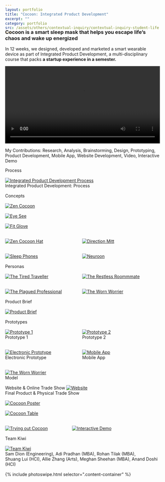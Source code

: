 ```yaml
---
layout: portfolio
title: "Cocoon: Integrated Product Development"
excerpt: ""
category: portfolio
src: /assets/others/contextual-inquiry/contextual-inquiry-student-life.png
---
```



<h3 class="lead" style="margin-top: -2.1rem;">
    <strong>Cocoon is a smart sleep mask that helps you escape life’s chaos and wake up energized
    </strong>
</h3>

In 12 weeks, we designed, developed and marketed a smart wearable device as part of Integrated Product Development, a multi-disciplinary course that packs **a startup experience in a semester.**

<div class='row'>
    <video src="/assets/others/cocoon/interactive-demo.mp4" autoplay loop
    style='width: 100%;'></video>
</div>


<!-- <figure itemprop="associatedMedia" itemscope itemtype="http://schema.org/ImageObject" class="item">
   <a href="/assets/others/cocoon/cocoon-posters.jpg" itemprop="contentUrl" data-size="2540x2160" class="no-decoration" target="_blank">
       <img src="/assets/others/cocoon/cocoon-posters-thumbnail.jpg" itemprop="thumbnail" alt="Cocoon Poster" />
   </a>
</figure> -->

<p class="text-muted">
    My Contributions: Research, Analysis, Brainstorming, Design, Prototyping, Product Development, Mobile App, Website Development, Video, Interactive Demo
</p>

<div class="bar"></div>
<label>Process</label>

<figure itemprop="associatedMedia" itemscope itemtype="http://schema.org/ImageObject" class="item">
   <a href="/assets/others/cocoon/process.png" itemprop="contentUrl" data-size="3600x2097" class="no-decoration" target="_blank">
       <img src="/assets/others/cocoon/process-thumbnail.png" itemprop="thumbnail" alt="Integrated Product Development Process" />
   </a>
   <figcaption>Integrated Product Development: Process</figcaption>
</figure>

<div class="bar"></div>
<label>Concepts</label>

<figure itemprop="associatedMedia" itemscope itemtype="http://schema.org/ImageObject" class="item">
   <a href="/assets/others/cocoon/concepts/cocoon.jpg" itemprop="contentUrl" data-size="3000x1687" class="no-decoration" target="_blank">
       <img src="/assets/others/cocoon/concepts/thumbnails/cocoon.jpg" itemprop="thumbnail" alt="Zen Cocoon" />
   </a>
</figure>

<figure itemprop="associatedMedia" itemscope itemtype="http://schema.org/ImageObject" class="item">
   <a href="/assets/others/cocoon/concepts/eye-see.jpg" itemprop="contentUrl" data-size="3000x1687" class="no-decoration" target="_blank">
       <img src="/assets/others/cocoon/concepts/thumbnails/eye-see.jpg" itemprop="thumbnail" alt="Eye See" />
   </a>
</figure>

<figure itemprop="associatedMedia" itemscope itemtype="http://schema.org/ImageObject" class="item">
   <a href="/assets/others/cocoon/concepts/fit-mitt.jpg" itemprop="contentUrl" data-size="3000x1687" class="no-decoration" target="_blank">
       <img src="/assets/others/cocoon/concepts/thumbnails/fit-mitt.jpg" itemprop="thumbnail" alt="Fit Glove" />
   </a>
</figure>        
<div class='row'>
    <div style='display: inline-block; width: 49%'>
        <figure itemprop="associatedMedia" itemscope itemtype="http://schema.org/ImageObject" class="item">
           <a href="/assets/others/cocoon/concepts/cocoon-hat.jpg" itemprop="contentUrl" data-size="3000x1687" class="no-decoration" target="_blank">
               <img src="/assets/others/cocoon/concepts/thumbnails/cocoon-hat.jpg" itemprop="thumbnail" alt="Zen Cocoon Hat" />
           </a>
        </figure>        
    </div>
    <div style='display: inline-block; width: 49%'>
        <figure itemprop="associatedMedia" itemscope itemtype="http://schema.org/ImageObject" class="item">
           <a href="/assets/others/cocoon/concepts/direction-mitt.jpg" itemprop="contentUrl" data-size="3000x1687" class="no-decoration" target="_blank">
               <img src="/assets/others/cocoon/concepts/thumbnails/direction-mitt.jpg" itemprop="thumbnail" alt="Direction Mitt" />
           </a>
        </figure>        
    </div>
</div>
<div class='row'>
    <div style='display: inline-block; width: 49%'>
        <figure itemprop="associatedMedia" itemscope itemtype="http://schema.org/ImageObject" class="item">
           <a href="/assets/others/cocoon/concepts/sleep-phones.jpg" itemprop="contentUrl" data-size="3000x1687" class="no-decoration" target="_blank">
               <img src="/assets/others/cocoon/concepts/thumbnails/sleep-phones.jpg" itemprop="thumbnail" alt="Sleep Phones" />
           </a>
        </figure>        
    </div>
    <div style='display: inline-block; width: 49%'>
        <figure itemprop="associatedMedia" itemscope itemtype="http://schema.org/ImageObject" class="item">
           <a href="/assets/others/cocoon/concepts/neuroon.jpg" itemprop="contentUrl" data-size="3000x1687" class="no-decoration" target="_blank">
               <img src="/assets/others/cocoon/concepts/thumbnails/neuroon.jpg" itemprop="thumbnail" alt="Neuroon" />
           </a>
        </figure>        
    </div>
</div>


<div class="bar"></div>
<label>Personas</label>

<div class='row'>
    <div style='display: inline-block; width: 49%'>
        <figure itemprop="associatedMedia" itemscope itemtype="http://schema.org/ImageObject" class="item">
           <a href="/assets/others/cocoon/personas/1-tired-traveller.jpg" itemprop="contentUrl" data-size="3000x1687" class="no-decoration" target="_blank">
               <img src="/assets/others/cocoon/personas/thumbnails/1-tired-traveller.jpg" itemprop="thumbnail" alt="The Tired Traveller" />
           </a>
        </figure>
    </div>
    <div style='display: inline-block; width: 49%'>
        <figure itemprop="associatedMedia" itemscope itemtype="http://schema.org/ImageObject" class="item">
           <a href="/assets/others/cocoon/personas/2-restless-roommate.jpg" itemprop="contentUrl" data-size="3000x1687" class="no-decoration" target="_blank">
               <img src="/assets/others/cocoon/personas/thumbnails/2-restless-roommate.jpg" itemprop="thumbnail" alt="The Restless Roommmate" />
           </a>
        </figure>
    </div>
</div>

<div class='row'>
    <div style='display: inline-block; width: 49%'>
        <figure itemprop="associatedMedia" itemscope itemtype="http://schema.org/ImageObject" class="item">
           <a href="/assets/others/cocoon/personas/3-plagued-professional.jpg" itemprop="contentUrl" data-size="3000x1687" class="no-decoration" target="_blank">
               <img src="/assets/others/cocoon/personas/thumbnails/3-plagued-professional.jpg" itemprop="thumbnail" alt="The Plagued Professional" />
           </a>
        </figure>
    </div>
    <div style='display: inline-block; width: 49%'>
        <figure itemprop="associatedMedia" itemscope itemtype="http://schema.org/ImageObject" class="item">
           <a href="/assets/others/cocoon/personas/4-worn-worrier.jpg" itemprop="contentUrl" data-size="3000x1687" class="no-decoration" target="_blank">
               <img src="/assets/others/cocoon/personas/thumbnails/4-worn-worrier.jpg" itemprop="thumbnail" alt="The Worn Worrier" />
           </a>
        </figure>
    </div>
</div>

<div class="bar"></div>
<label>Product Brief</label>

<figure itemprop="associatedMedia" itemscope itemtype="http://schema.org/ImageObject" class="item">
   <a href="/assets/others/cocoon/product-brief.jpg" itemprop="contentUrl" data-size="3000x1687" class="no-decoration" target="_blank">
       <img src="/assets/others/cocoon/product-brief-thumbnail.jpg" itemprop="thumbnail" alt="Product Brief" />
   </a>
</figure>

<div class="bar"></div>
<label>Prototypes</label>

<div class='row'>
    <div style='display: inline-block; width: 49%'>
        <figure itemprop="associatedMedia" itemscope itemtype="http://schema.org/ImageObject" class="item">
           <a href="/assets/others/cocoon/prototypes/prototype-1.jpg" itemprop="contentUrl" data-size="3000x1687" class="no-decoration" target="_blank">
               <img src="/assets/others/cocoon/prototypes/thumbnails/prototype-1.jpg" itemprop="thumbnail" alt="Prototype 1" />
           </a>
           <figcaption>Prototype 1</figcaption>
        </figure>
    </div>
    <div style='display: inline-block; width: 49%'>
        <figure itemprop="associatedMedia" itemscope itemtype="http://schema.org/ImageObject" class="item">
           <a href="/assets/others/cocoon/prototypes/prototype-2.jpg" itemprop="contentUrl" data-size="3000x1687" class="no-decoration" target="_blank">
               <img src="/assets/others/cocoon/prototypes/thumbnails/prototype-2.jpg" itemprop="thumbnail" alt="Prototype 2" />
           </a>
           <figcaption>Prototype 2</figcaption>
        </figure>
    </div>
</div>

<div class='row'>
    <div style='display: inline-block; width: 49%'>
        <figure itemprop="associatedMedia" itemscope itemtype="http://schema.org/ImageObject" class="item">
           <a href="/assets/others/cocoon/prototypes/electronic-prototype.jpg" itemprop="contentUrl" data-size="3000x1687" class="no-decoration" target="_blank">
               <img src="/assets/others/cocoon/prototypes/thumbnails/electronic-prototype.jpg" itemprop="thumbnail" alt="Electronic Prototype" />
           </a>
           <figcaption>Electronic Prototype</figcaption>
        </figure>
    </div>
    <div style='display: inline-block; width: 49%'>
        <figure itemprop="associatedMedia" itemscope itemtype="http://schema.org/ImageObject" class="item">
           <a href="/assets/others/cocoon/prototypes/mobile-app.jpg" itemprop="contentUrl" data-size="3000x1687" class="no-decoration" target="_blank">
               <img src="/assets/others/cocoon/prototypes/thumbnails/mobile-app.jpg" itemprop="thumbnail" alt="Mobile App" />
           </a>
           <figcaption>Mobile App</figcaption>
        </figure>
    </div>
</div>

<figure itemprop="associatedMedia" itemscope itemtype="http://schema.org/ImageObject" class="item">
   <a href="/assets/others/cocoon/prototypes/model.jpg" itemprop="contentUrl" data-size="3000x1687" class="no-decoration" target="_blank">
       <img src="/assets/others/cocoon/prototypes/thumbnails/model.jpg" itemprop="thumbnail" alt="The Worn Worrier" />
   </a>
   <figcaption>Model</figcaption>
</figure>


<div class="bar"></div>
<label>Website &amp; Online Trade Show</label>

<a href="http://ipd.barclayconsulting.com/teams/2017/kiwi/" class="no-decoration" target="_blank">
   <img src="/assets/others/cocoon/website.png" itemprop="thumbnail" alt="Website" />
</a>

<div class="bar"></div>
<label>Final Product &amp; Physical Trade Show</label>

<figure itemprop="associatedMedia" itemscope itemtype="http://schema.org/ImageObject" class="item">
   <a href="/assets/others/cocoon/cocoon-posters.jpg" itemprop="contentUrl" data-size="2540x2160" class="no-decoration" target="_blank">
       <img src="/assets/others/cocoon/cocoon-posters-thumbnail.jpg" itemprop="thumbnail" alt="Cocoon Poster" />
   </a>
</figure>

<figure itemprop="associatedMedia" itemscope itemtype="http://schema.org/ImageObject" class="item">
   <a href="/assets/others/cocoon/trade-show/trade-show-1.jpg" itemprop="contentUrl" data-size="3264x2448" class="no-decoration" target="_blank">
       <img src="/assets/others/cocoon/trade-show/thumbnails/trade-show-1.jpg" itemprop="thumbnail" alt="Cocoon Table" />
   </a>
</figure>

<div class='row'>
    <div style='display: inline-block; width: 42.5%'>
        <figure itemprop="associatedMedia" itemscope itemtype="http://schema.org/ImageObject" class="item">
           <a href="/assets/others/cocoon/trade-show/trade-show-2.jpg" itemprop="contentUrl" data-size="3000x2735" class="no-decoration" target="_blank">
               <img src="/assets/others/cocoon/trade-show/thumbnails/trade-show-2.jpg" itemprop="thumbnail" alt="Trying out Cocoon" />
           </a>
        </figure>
    </div>
    <div style='display: inline-block; width: 56.5%'>
        <figure itemprop="associatedMedia" itemscope itemtype="http://schema.org/ImageObject" class="item">
           <a href="/assets/others/cocoon/trade-show/trade-show-3.jpg" itemprop="contentUrl" data-size="3000x2056" class="no-decoration" target="_blank">
               <img src="/assets/others/cocoon/trade-show/thumbnails/trade-show-3.jpg" itemprop="thumbnail" alt="Interactive Demo" />
           </a>
        </figure>
    </div>
</div>

<div class="bar"></div>
<label>Team Kiwi</label>

<figure itemprop="associatedMedia" itemscope itemtype="http://schema.org/ImageObject" class="item">
   <a href="/assets/others/cocoon/team-kiwi.jpg" itemprop="contentUrl" data-size="1890x1365" class="no-decoration" target="_blank">
       <img src="/assets/others/cocoon/team-kiwi-thumbnail.jpg" itemprop="thumbnail" alt="Team Kiwi" />
   </a>
   <figcaption>
       Sam Dion (Engineering), Adi Pradhan (MBA), Rohan Tilak (MBA), <br>
       Shuang Lui (HCI), Allie Zhang (Arts), Meghan Sheehan (MBA), Anand Doshi (HCI)
   </figcaption>
</figure>


<style>
figure {
    margin: 1rem 0;
}
</style>

{% include photoswipe.html selector=".content-container" %}
